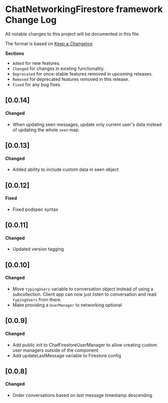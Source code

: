 # ChatNetworkingFirestore framework Change Log
All notable changes to this project will be documented in this file.

The format is based on [Keep a Changelog](http://keepachangelog.com/)

__Sections__

 - `Added` for new features.
 - `Changed` for changes in existing functionality.
 - `Deprecated` for once-stable features removed in upcoming releases.
 - `Removed` for deprecated features removed in this release.
 - `Fixed` for any bug fixes.

 ## [0.0.14]

 #### Changed
 - When updating seen messages, update only current user's data instead of updating the whole `seen` map.

 ## [0.0.13]

 #### Changed
 - Added ability to include custom data in seen object

 ## [0.0.12]

 #### Fixed
 - Fixed podspec syntax

 ## [0.0.11]

 #### Changed
 - Updated version tagging

 ## [0.0.10]

 #### Changed
 - Move `typingUsers` variable to conversation object instead of using a subcollection. Client app can now just listen to conversation and read `typingUsers` from there.
 - Make providing a `UserManager` to networking optional

 ## [0.0.9]

 #### Changed
 - Add public init to ChatFirestoreUserManager to allow creating custom user managers outside of the component
 - Add updateLastMessage variable to Firestore config

 ## [0.0.8]

 #### Changed
 - Order conversations based on last message timestamp descending
